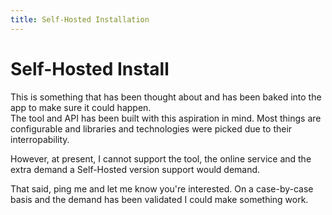 ```yaml
---
title: Self-Hosted Installation
---
```


# Self-Hosted Install
This is something that has been thought about and has been baked into the app to make sure it could happen.    
The tool and API has been built with this aspiration in mind. Most things are configurable and libraries and technologies were picked due to their interropability.    

However, at present, I cannot support the tool, the online service and the extra demand a Self-Hosted version support would demand.    

That said, ping me and let me know you're interested. On a case-by-case basis and the demand has been validated I could make something work.
